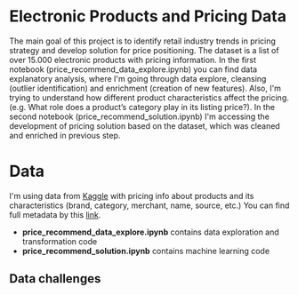 # Electronic Products and Pricing Data

The main goal of this project is to identify retail industry trends in pricing strategy and develop solution for price positioning. The dataset is a list of over 15.000 electronic products with pricing information. In the first notebook (price_recommend_data_explore.ipynb) you can find data explanatory analysis, where I'm going through data explore, cleansing (outlier identification) and enrichment (creation of new features). Also, I'm trying to understand how different product characteristics affect the pricing. (e.g. What role does a product’s category play in its listing price?). In the second notebook (price_recommend_solution.ipynb) I'm accessing the development of pricing solution based on the dataset, which was cleaned and enriched in previous step.


# Data

I'm using data from [Kaggle](https://www.kaggle.com/datafiniti/electronic-products-prices) with pricing info about products and its characteristics (brand, category, merchant, name, source, etc.) 
You can find full metadata by this [link](https://developer.datafiniti.co/docs/product-data-schema).

* **price_recommend_data_explore.ipynb** contains data exploration and transformation code
* **price_recommend_solution.ipynb** contains machine learning code


## Data challenges
